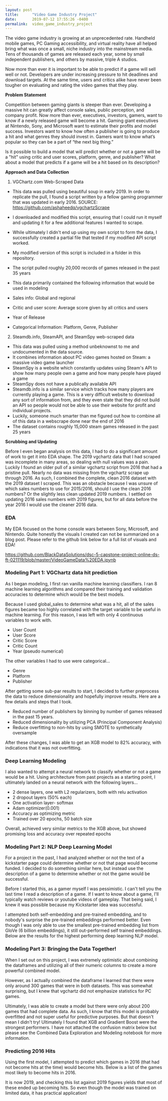 ```yaml
---
layout: post
title:      "Video Game Industry Project"
date:       2019-07-12 17:55:26 -0400
permalink:  video_game_industry_project
---
```



The video game industry is growing at an unprecedented rate. Handheld mobile games, PC Gaming accessibility, and virtual reality have all helped bring what was once a small, niche industry into the mainstream media. Tens of thousands of games are released each year, some by small independent publishers, and others by massive, triple A studios. 

Now more than ever it is important to be able to predict if a game will sell well or not. Developers are under increasing pressure to hit deadlines and download targets. At the same time, users and critics alike have never been tougher on evaluating and rating the video games that they play. 

**Problem Statement**

Competition between gaming giants is steeper than ever. Developing a massive hit can greatly affect console sales, public perception, and company profit. Now more than ever, executives, investors, gamers, want to know if a newly released game will become a hit. Gaming giant executives at Nintendo, Sony, and Microsoft want to estimate their profits and model success. Investors want to know how often a publisher is going to produce a hit and what genres they should invest in. Gamers want to know what’s popular so they can be a part of “the next big thing.”

Is it possible to build a model that will predict whether or not a game will be a "hit" using critic and user scores, platform, genre, and publisher? What about a model that predicts if a game will be a hit based on its description?

**Approach and Data Collection**

1. VGChartz.com Web-Scraped Data

* This data was pulled using beautiful soup in early 2019. In order to replicate the pull, I found a script written by a fellow gaming programmer that was updated in early 2016. SOURCE: https://github.com/ashaheedq/vgchartzScrape
* I downloaded and modified this script, ensuring that I could run it myself and updating it for a few additional features I wanted to scrape.
* While ultimately I didn't end up using my own script to form the data, I successfully created a partial file that tested if my modified API script worked.
* My modified version of this script is included in a folder in this repository. 
* The script pulled roughly 20,000 records of games released in the past 35 years

* This data primarily contained the following information that would be used in modeling
* Sales info: Global and regional
* Critic and user score: Average score given by all critics and users
* Year of Release
* Categorical Information: Platform, Genre, Publisher

2. Steamdb.info, SteamAPI, and SteamSpy web-scraped data

* This data was pulled using a method unbeknownst to me and undocumented in the data source.
* It combines information about PC video games hosted on Steam: a massive video game launcher
* SteamSpy is a website which constantly updates using Steam's API to show how many people own a game and how many people have played a game
* SteamSpy does not have a publically available API
* Steamdb.info is a similar service which tracks how many players are currently playing a game. This is a very difficult website to download any sort of information from, and they even state that they did not build an API so people would not be able to use their website for profit and individual projects. 
* Luckily, someone much smarter than me figured out how to combine all of this data in a webscrape done near the end of 2016
* The dataset contains roughly 15,000 steam games released in the past 25 years

**Scrubbing and Updating**

Before I even began analysis on this data, I had to do a significant amount of work to get it into EDA shape. The 2019 vgchartz data that I had scraped was incomplete in many areas, so dealing with null values was a pain. Luckily I found an older pull of a similar vgchartz script from 2016 that had a pristine pull. Nearly no data was missing from the vgchartz scrape up through 2016. As such, I combined the complete, clean 2016 dataset with the 2019 dataset I scraped. This was an obstacle because I was unsure of which sales numbers to use for 2015/2016, should I use the clean 2016 numbers? Or the slightly less clean updated 2019 numbers. I settled on updating 2016 sales numbers with 2019 figures, but for all data before the year 2016 I would use the cleaner 2016 data.

### EDA

My EDA focused on the home console wars between Sony, Microsoft, and Nintendo. Quite honestly the visuals I created can not be summarized on a blog post. Please refer to the github link below for a full list of visuals and EDA!

https://github.com/BlackDataSolutions/dsc-5-capstone-project-online-ds-ft-021119/blob/master/VideoGameData%20EDA.ipynb

### Modeling Part 1: VGChartz data hit prediction

As I began modeling, I first ran vanilla machine learning classifiers. I ran 8 machine learning algorithms and compared their training and validation accuracies to determine which would be the best models. 

Because I used global_sales to determine what was a hit, all of the sales figures became too highly correlated with the target variable to be useful in machine learning. For this reason, I was left with only 4 continuous variables to work with.

* User Count
* User Score
* Critic Score
* Critic Count
* Year (pseudo numerical)

The other variables I had to use were categorical...

* Genre
* Platform
* Publisher

After getting some sub-par results to start, I decided to further preprocess the data to reduce dimensionality and hopefully improve results. Here are a few details and steps that I took.

* Reduced number of publishers by binning by number of games released in the past 15 years.
* Reduced dimensionality by utilizing PCA (Principal Component Analysis)
* Reduce overfitting to non-hits by using SMOTE to synthetically oversample

After these changes, I was able to get an XGB model to 82% accuracy, with indications that it was not overfitting. 


### Deep Learning Modeling

I also wanted to attempt a neural network to classify whether or not a game would be a hit. Using architecture from past projects as a starting point, I ultimately landed on a neural network with the following layers...

* 2 dense layers, one with L2 regularizers, both with relu activation
* 2 dropout layers (50% each)
* One activation layer- softmax
* Adam optimizer(0.001)
* Accuracy as optimizing metric
* Trained over 20 epochs, 50 batch size

Overall, achieved very similar metrics to the XGB above, but showed promising loss and accuracy over repeated epochs


### Modeling Part 2: NLP Deep Learning Model

For a project in the past, I had analyzed whether or not the text of a kickstarter page could determine whether or not that page would become funded. I decided to do something similar here, but instead use the description of a game to determine whether or not the game would be successful.

Before I started this, as a gamer myself I was pessimistic. I can't tell you the last time I read a description of a game. If I want to know about a game, I'll typically watch reviews or youtube videos of gameplay. That being said, I knew it was possible because my Kickstarter idea was successful. 

I attempted both self-embedding and pre-trained embedding, and to nobody's surprise the pre-trained embeddings performed better. Even though I was only able to use the smallest pre-trained embedding list from GloVe (6 billion embeddings), it still out-performed self trained embeddings. Below are the results for the highest performing deep learning NLP model. 


### Modeling Part 3: Bringing the Data Together!

When I set out on this project, I was extremely optimistic about combining the dataframes and utilizing all of their numeric columns to create a more powerful combined model. 

However, as I actually combined the dataframe I learned that there were only around 300 games that were in both datasets. This was somewhat surprising, but I knew that vgchartz did not emphasize statistics for PC games. 

Ultimately, I was able to create a model but there were only about 200 games that had complete data. As such, I know that this model is probably overfitted and not super useful for predictive purposes. But that doesn't mean I didn't try! Ultimately I found that XGB and Gradient Boost were the strongest performers. I have not attached the confusion matrix below but please see the Combined Data Exploration and Modeling notebook for more information. 

### Predicting 2016 Hits

Using the first model, I attempted to predict which games in 2016 (that had not become hits at the time) would become hits. Below is a list of the games most likely to become hits in 2016. 

It is now 2019, and checking this list against 2019 figures yields that most of these ended up becoming hits. So even though the model was trained on limited data, it has practical application! 

